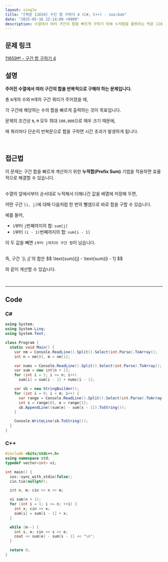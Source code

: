 ```yaml
---
layout: single
title: "[백준 11659] 구간 합 구하기 4 (C#, C++) - soo:bak"
date: "2025-05-16 22:14:00 +0900"
description: 수열에서 여러 구간의 합을 빠르게 구하기 위해 누적합을 활용하는 백준 11659번 구간 합 구하기 4 문제의 C# 및 C++ 풀이 및 해설
---
```


## 문제 링크
[11659번 - 구간 합 구하기 4](https://www.acmicpc.net/problem/11659)

## 설명

**주어진 수열에서 여러 구간의 합을 반복적으로 구해야 하는 문제입니다.**

총 `N`개의 수와 `M`개의 구간 쿼리가 주어졌을 때,

각 구간에 해당하는 수의 합을 빠르게 출력하는 것이 목표입니다.

문제의 조건상 `N`, `M` 모두 최대 `100,000`으로 매우 크기 때문에,

매 쿼리마다 단순히 반복문으로 합을 구하면 시간 초과가 발생하게 됩니다.

<br>

## 접근법

이 문제는 구간 합을 빠르게 계산하기 위한 **누적합(Prefix Sum)** 기법을 적용하면 효율적으로 해결할 수 있습니다.

<br>
수열의 앞에서부터 순서대로 누적해서 더해나간 값을 배열에 저장해 두면,

어떤 구간 `[i, j]`에 대해 다음처럼 한 번의 뺄셈으로 바로 합을 구할 수 있습니다.

예를 들어,
- `1`부터 `j`번째까지의 합: `sum[j]`
- `1`부터 `(i - 1)`번째까지의 합: `sum[i - 1]`

이 두 값을 빼면 `i부터 j까지의 구간 합`이 남습니다.

<br>
즉, 구간 `[i, j]`의 합은
$$
\text{sum}[j] - \text{sum}[i - 1]
$$

와 같이 계산할 수 있습니다.

<br>

---

## Code

### C#
```csharp
using System;
using System.Linq;
using System.Text;

class Program {
  static void Main() {
    var nm = Console.ReadLine().Split().Select(int.Parse).ToArray();
    int n = nm[0], m = nm[1];

    var nums = Console.ReadLine().Split().Select(int.Parse).ToArray();
    var sum = new int[n + 1];
    for (int i = 1; i <= n; i++)
      sum[i] = sum[i - 1] + nums[i - 1];

    var sb = new StringBuilder();
    for (int i = 0; i < m; i++) {
      var range = Console.ReadLine().Split().Select(int.Parse).ToArray();
      int s = range[0], e = range[1];
      sb.AppendLine((sum[e] - sum[s - 1]).ToString());
    }

    Console.WriteLine(sb.ToString());
  }
}
```

### C++
```cpp
#include <bits/stdc++.h>
using namespace std;
typedef vector<int> vi;

int main() {
  ios::sync_with_stdio(false);
  cin.tie(nullptr);

  int n, m; cin >> n >> m;

  vi sum(n + 1);
  for (int i = 1; i <= n; ++i) {
    int x; cin >> x;
    sum[i] = sum[i - 1] + x;
  }

  while (m--) {
    int s, e; cin >> s >> e;
    cout << sum[e] - sum[s - 1] << "\n";
  }

  return 0;
}
```
